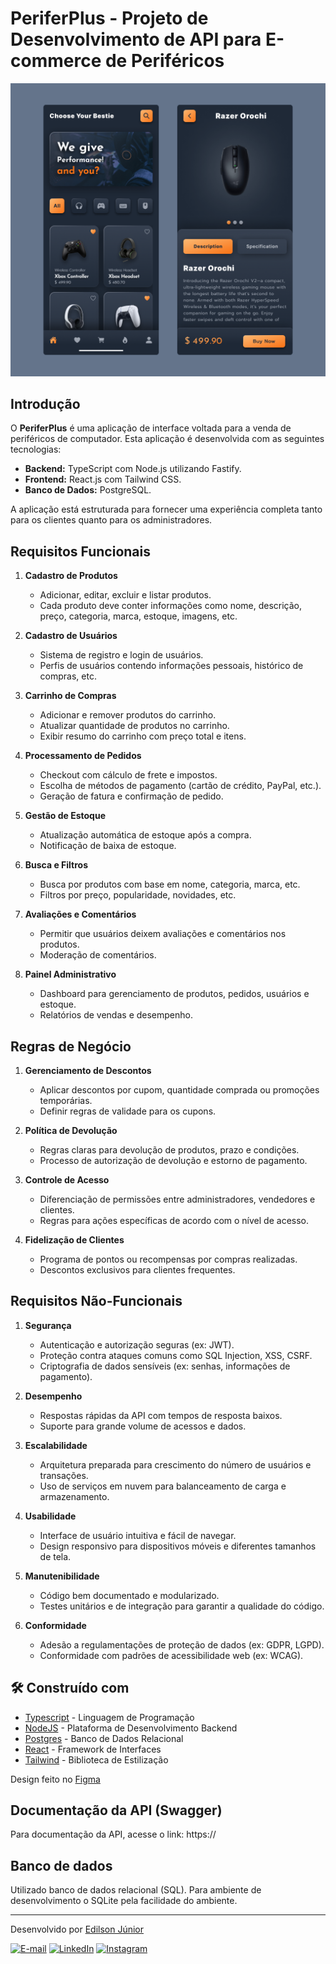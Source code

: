 # PeriferPlus - Projeto de Desenvolvimento de API para E-commerce de Periféricos

![Texto Alternativo](./periferPlus.png)

## Introdução

O **PeriferPlus** é uma aplicação de interface voltada para a venda de periféricos de computador. Esta aplicação é desenvolvida com as seguintes tecnologias:

- **Backend:** TypeScript com Node.js utilizando Fastify.
- **Frontend:** React.js com Tailwind CSS.
- **Banco de Dados:** PostgreSQL.

A aplicação está estruturada para fornecer uma experiência completa tanto para os clientes quanto para os administradores.


## Requisitos Funcionais

1. **Cadastro de Produtos**
   - Adicionar, editar, excluir e listar produtos.
   - Cada produto deve conter informações como nome, descrição, preço, categoria, marca, estoque, imagens, etc.

2. **Cadastro de Usuários**
   - Sistema de registro e login de usuários.
   - Perfis de usuários contendo informações pessoais, histórico de compras, etc.

3. **Carrinho de Compras**
   - Adicionar e remover produtos do carrinho.
   - Atualizar quantidade de produtos no carrinho.
   - Exibir resumo do carrinho com preço total e itens.

4. **Processamento de Pedidos**
   - Checkout com cálculo de frete e impostos.
   - Escolha de métodos de pagamento (cartão de crédito, PayPal, etc.).
   - Geração de fatura e confirmação de pedido.

5. **Gestão de Estoque**
   - Atualização automática de estoque após a compra.
   - Notificação de baixa de estoque.

6. **Busca e Filtros**
   - Busca por produtos com base em nome, categoria, marca, etc.
   - Filtros por preço, popularidade, novidades, etc.

7. **Avaliações e Comentários**
   - Permitir que usuários deixem avaliações e comentários nos produtos.
   - Moderação de comentários.

8. **Painel Administrativo**
   - Dashboard para gerenciamento de produtos, pedidos, usuários e estoque.
   - Relatórios de vendas e desempenho.

## Regras de Negócio

1. **Gerenciamento de Descontos**
   - Aplicar descontos por cupom, quantidade comprada ou promoções temporárias.
   - Definir regras de validade para os cupons.

2. **Política de Devolução**
   - Regras claras para devolução de produtos, prazo e condições.
   - Processo de autorização de devolução e estorno de pagamento.

3. **Controle de Acesso**
   - Diferenciação de permissões entre administradores, vendedores e clientes.
   - Regras para ações específicas de acordo com o nível de acesso.

4. **Fidelização de Clientes**
   - Programa de pontos ou recompensas por compras realizadas.
   - Descontos exclusivos para clientes frequentes.

## Requisitos Não-Funcionais

1. **Segurança**
   - Autenticação e autorização seguras (ex: JWT).
   - Proteção contra ataques comuns como SQL Injection, XSS, CSRF.
   - Criptografia de dados sensíveis (ex: senhas, informações de pagamento).

2. **Desempenho**
   - Respostas rápidas da API com tempos de resposta baixos.
   - Suporte para grande volume de acessos e dados.

3. **Escalabilidade**
   - Arquitetura preparada para crescimento do número de usuários e transações.
   - Uso de serviços em nuvem para balanceamento de carga e armazenamento.

4. **Usabilidade**
   - Interface de usuário intuitiva e fácil de navegar.
   - Design responsivo para dispositivos móveis e diferentes tamanhos de tela.

5. **Manutenibilidade**
   - Código bem documentado e modularizado.
   - Testes unitários e de integração para garantir a qualidade do código.

6. **Conformidade**
   - Adesão a regulamentações de proteção de dados (ex: GDPR, LGPD).
   - Conformidade com padrões de acessibilidade web (ex: WCAG).

## 🛠️ Construído com

* [Typescript](https://www.typescriptlang.org/docs/) - Linguagem de Programação
* [NodeJS](https://nodejs.org/pt-br/docs) - Plataforma de Desenvolvimento Backend
* [Postgres](https://www.postgresql.org/docs/) - Banco de Dados Relacional
* [React](https://pt-br.legacy.reactjs.org/) - Framework de Interfaces 
* [Tailwind](https://tailwindcss.com/docs/) - Biblioteca de Estilização

Design feito no [Figma](https://www.figma.com/design/t91s3UitmARedGF8DIlhwY/PeriferPlus?node-id=0-1&t=uKB1nbW1Fg54fAfe-0)

## Documentação da API (Swagger)

Para documentação da API, acesse o link: https://

## Banco de dados

Utilizado banco de dados relacional (SQL). Para ambiente de desenvolvimento o SQLite pela facilidade do ambiente.

---
Desenvolvido por [Edilson Júnior](https://github.com/edilsonfj)

[![E-mail](https://img.shields.io/badge/-Email-000?style=for-the-badge&logo=microsoft-outlook&logoColor=FF00F6&color:FFF)](mailto:edilson.desenvolved@gmail.com)
[![LinkedIn](https://img.shields.io/badge/-LinkedIn-000?style=for-the-badge&logo=linkedin&logoColor=FF00F6&color:FFF)](https://www.linkedin.com/in/edilson-de-freitas-júnior-791772231/)
[![Instagram](https://img.shields.io/badge/-Instagram-000?style=for-the-badge&logo=instagram&logoColor=FF00F6&color:FFF)](https://www.instagram.com/edilsonfjdev/)